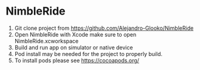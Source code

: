 # NimbleRide

1. Git clone project from https://github.com/Alejandro-Glooko/NimbleRide
2. Open NimbleRide with Xcode make sure to open NimbleRide.xcworkspace 
3. Build and run app on simulator or native device
4. Pod install may be needed for the project to properly build.
5. To install pods please see https://cocoapods.org/



